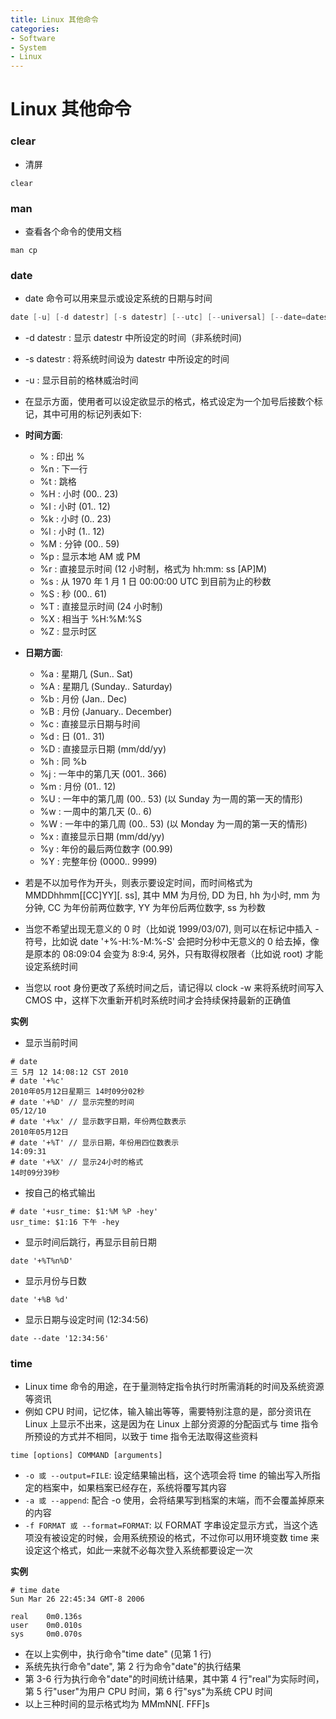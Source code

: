 ```yaml
---
title: Linux 其他命令
categories:
- Software
- System
- Linux
---
```

# Linux 其他命令

### clear

- 清屏

```
clear
```

### man

-  查看各个命令的使用文档

```
man cp
```

### date

- date 命令可以用来显示或设定系统的日期与时间

```java
date [-u] [-d datestr] [-s datestr] [--utc] [--universal] [--date=datestr] [--set=datestr] [--help] [--version] [+FORMAT] [MMDDhhmm[[CC]YY][.ss]]
```

- -d datestr : 显示 datestr 中所设定的时间（非系统时间)
- -s datestr : 将系统时间设为 datestr 中所设定的时间
- -u : 显示目前的格林威治时间

- 在显示方面，使用者可以设定欲显示的格式，格式设定为一个加号后接数个标记，其中可用的标记列表如下:
- **时间方面**:
  - % : 印出 %
  - %n : 下一行
  - %t : 跳格
  - %H : 小时 (00.. 23)
  - %I : 小时 (01.. 12)
  - %k : 小时 (0.. 23)
  - %l : 小时 (1.. 12)
  - %M : 分钟 (00.. 59)
  - %p : 显示本地 AM 或 PM
  - %r : 直接显示时间 (12 小时制，格式为 hh:mm: ss [AP]M)
  - %s : 从 1970 年 1 月 1 日 00:00:00 UTC 到目前为止的秒数
  - %S : 秒 (00.. 61)
  - %T : 直接显示时间 (24 小时制)
  - %X : 相当于 %H:%M:%S
  - %Z : 显示时区
- **日期方面**:
  - %a : 星期几 (Sun.. Sat)
  - %A : 星期几 (Sunday.. Saturday)
  - %b : 月份 (Jan.. Dec)
  - %B : 月份 (January.. December)
  - %c : 直接显示日期与时间
  - %d : 日 (01.. 31)
  - %D : 直接显示日期 (mm/dd/yy)
  - %h : 同 %b
  - %j : 一年中的第几天 (001.. 366)
  - %m : 月份 (01.. 12)
  - %U : 一年中的第几周 (00.. 53) (以 Sunday 为一周的第一天的情形)
  - %w : 一周中的第几天 (0.. 6)
  - %W : 一年中的第几周 (00.. 53) (以 Monday 为一周的第一天的情形)
  - %x : 直接显示日期 (mm/dd/yy)
  - %y : 年份的最后两位数字 (00.99)
  - %Y : 完整年份 (0000.. 9999)
- 若是不以加号作为开头，则表示要设定时间，而时间格式为 MMDDhhmm[[CC]YY][. ss], 其中 MM 为月份, DD 为日, hh 为小时, mm 为分钟, CC 为年份前两位数字, YY 为年份后两位数字, ss 为秒数
- 当您不希望出现无意义的 0 时（比如说 1999/03/07), 则可以在标记中插入 - 符号，比如说 date '+%-H:%-M:%-S' 会把时分秒中无意义的 0 给去掉，像是原本的 08:09:04 会变为 8:9:4, 另外，只有取得权限者（比如说 root) 才能设定系统时间
- 当您以 root 身份更改了系统时间之后，请记得以 clock -w 来将系统时间写入 CMOS 中，这样下次重新开机时系统时间才会持续保持最新的正确值

**实例**

- 显示当前时间

```
# date
三 5月 12 14:08:12 CST 2010
# date '+%c'
2010年05月12日星期三 14时09分02秒
# date '+%D' // 显示完整的时间
05/12/10
# date '+%x' // 显示数字日期，年份两位数表示
2010年05月12日
# date '+%T' // 显示日期，年份用四位数表示
14:09:31
# date '+%X' // 显示24小时的格式
14时09分39秒
```

- 按自己的格式输出

```
# date '+usr_time: $1:%M %P -hey'
usr_time: $1:16 下午 -hey
```

- 显示时间后跳行，再显示目前日期

```
date '+%T%n%D'
```

- 显示月份与日数

```
date '+%B %d'
```

- 显示日期与设定时间 (12:34:56)

```
date --date '12:34:56'
```

### time

- Linux time 命令的用途，在于量测特定指令执行时所需消耗的时间及系统资源等资讯
- 例如 CPU 时间，记忆体，输入输出等等，需要特别注意的是，部分资讯在 Linux 上显示不出来，这是因为在 Linux 上部分资源的分配函式与 time 指令所预设的方式并不相同，以致于 time 指令无法取得这些资料

```
time [options] COMMAND [arguments]
```

- `-o 或 --output=FILE`: 设定结果输出档，这个选项会将 time 的输出写入所指定的档案中，如果档案已经存在，系统将覆写其内容
- `-a 或 --append`: 配合 -o 使用，会将结果写到档案的末端，而不会覆盖掉原来的内容
- `-f FORMAT 或 --format=FORMAT`: 以 FORMAT 字串设定显示方式，当这个选项没有被设定的时候，会用系统预设的格式，不过你可以用环境变数 time 来设定这个格式，如此一来就不必每次登入系统都要设定一次

**实例**

```
# time date
Sun Mar 26 22:45:34 GMT-8 2006

real    0m0.136s
user    0m0.010s
sys     0m0.070s
```

- 在以上实例中，执行命令"time date" (见第 1 行)
- 系统先执行命令"date", 第 2 行为命令"date"的执行结果
- 第 3-6 行为执行命令"date"的时间统计结果，其中第 4 行"real"为实际时间，第 5 行"user"为用户 CPU 时间，第 6 行"sys"为系统 CPU 时间
- 以上三种时间的显示格式均为 MMmNN[. FFF]s